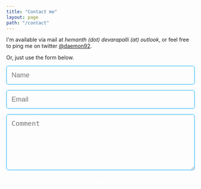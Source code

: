 ```yaml
---
title: "Contact me"
layout: page
path: "/contact"
---
```


I'm available via mail at *hemanth (dot) devarapalli (at) outlook*, or feel free to ping me on twitter <a href="https://twitter.com/daemon92" target="_blank">@daemon92</a>. 

Or, just use the form below.

<style>
    .feedback-input {
        color:white;
        font-weight:500;
        font-size: 18px;
        border-radius: 5px;
        line-height: 22px;
        background-color: transparent;
        border:1px solid #00a8ff;
        transition: all 0.3s;
        padding: 13px;
        margin-bottom: 15px;
        width:100%;
        box-sizing: border-box;
        outline:0;
    }

    .feedback-input:focus { border:2px solid #0073af; }

    textarea {
        height: 150px;
        line-height: 150%;
        resize:vertical;
    }

    [type="submit"] {
        width: 100%;
        background:none;
        border-radius:5px;
        border:0;
        cursor:pointer;
        color:white;
        font-size:18px;
        padding-top:10px;
        padding-bottom:10px;
        transition: all 0.3s;
        margin-top:-4px;
    }

    [type="submit"]:hover { color: #00a8ff; }
</style>

<form name="contact" netlify>
  <input name="name" type="text" class="feedback-input" placeholder="Name" />   
  <input name="email" type="text" class="feedback-input" placeholder="Email" />
  <textarea name="text" class="feedback-input" placeholder="Comment"></textarea>
  <input type="submit" value="Send"/>
</form>